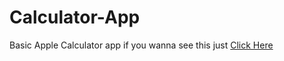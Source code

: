 ﻿# Calculator-App
Basic Apple Calculator app 
if you wanna see this just [Click Here](https://arshiajj7.github.io/Calculator-App/)
